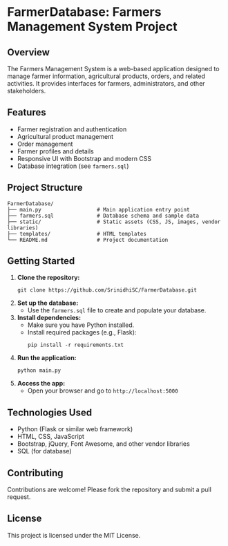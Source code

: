 # FarmerDatabase: Farmers Management System Project

## Overview
The Farmers Management System is a web-based application designed to manage farmer information, agricultural products, orders, and related activities. It provides interfaces for farmers, administrators, and other stakeholders.

## Features
- Farmer registration and authentication
- Agricultural product management
- Order management
- Farmer profiles and details
- Responsive UI with Bootstrap and modern CSS
- Database integration (see `farmers.sql`)

## Project Structure
```
FarmerDatabase/
├── main.py                  # Main application entry point
├── farmers.sql              # Database schema and sample data
├── static/                  # Static assets (CSS, JS, images, vendor libraries)
├── templates/               # HTML templates
└── README.md                # Project documentation
```

## Getting Started
1. **Clone the repository:**
   ```
   git clone https://github.com/SrinidhiSC/FarmerDatabase.git
   ```
2. **Set up the database:**
   - Use the `farmers.sql` file to create and populate your database.
3. **Install dependencies:**
   - Make sure you have Python installed.
   - Install required packages (e.g., Flask):
     ```
     pip install -r requirements.txt
     ```
4. **Run the application:**
   ```
   python main.py
   ```
5. **Access the app:**
   - Open your browser and go to `http://localhost:5000`

## Technologies Used
- Python (Flask or similar web framework)
- HTML, CSS, JavaScript
- Bootstrap, jQuery, Font Awesome, and other vendor libraries
- SQL (for database)

## Contributing
Contributions are welcome! Please fork the repository and submit a pull request.

## License
This project is licensed under the MIT License.
